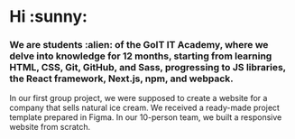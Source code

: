 <h1>Hi :sunny: </h1>

<h3>
We are students :alien: of the GoIT IT Academy, where we delve into knowledge for 12 months, starting from learning HTML, CSS, Git, GitHub, and Sass, progressing to JS libraries, the React framework, Next.js, npm, and webpack.</h3>

In our first group project, we were supposed to create a website for a company that sells natural ice cream. We received a ready-made project template prepared in Figma. In our 10-person team, we built a responsive website from scratch.


